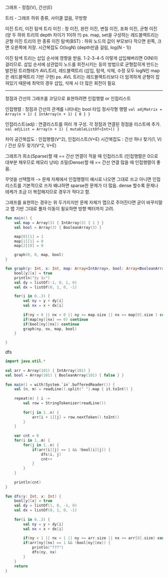 그래프 - 정점(V), 간선(E)

트리 - 그래프 하위 종류, 사이클 없음, 무방향

이진 트리, 이진 탐색 트리
	이진 : 정 이진, 완전 이진, 변질 이진, 포화 이진, 균형 이진(양 두 하위 트리의 depth 차이가 1이하 !!)
		ps. map, set을 구성하는 레드블랙트리는 균형 이진 트리의 한 종류
	이진 탐색(BST) : 하위 노드의 값이 부모보다 작으면 왼쪽, 크면 오른쪽에 저장. 시간복잡도 O(logN)
		(depth만큼 걸림, log(N - 1))

이진 탐색 트리는 삽입 순서에 영향을 받음. 1-2-3-4-5 이렇게 삽입해버리면 O(N)이 걸리므로.
삽입 순서에 상관없이 노드를 회전시키는 등의 방법으로 균형잡히게 만드는 발전된 트리형태가 AVL트리, 레드블랙트리
(삽입, 탐색, 삭제, 수정 모두 logN인 map은 레드블랙트리 기반 구현)
ps. AVL 트리는 레드블랙트리보다 더 엄격하게 균형이 잡혀있기 때문에 최악의 경우 삽입, 삭제 시 더 많은 회전이 필요

- - -

정점과 간선의 그래프를 코딩으로 표현하려면 인접행렬 or 인접리스트

인접행렬 : 정점과 간선의 관계를 나타내는 bool 타입 정사각형 행렬
`val adjMatrix = Array(n + 1) { IntArray(n + 1) { 0 } } `

인접리스트(adj) : 연결리스트를 여러 개 구성. 각 정점과 연결된 정점을 리스트에 추가.
`val adjList = Array(n + 1) { mutableListOf<Int>() }`

차이
공간복잡도 : 인접행렬(V^2), 인접리스트(V+E)
시간복잡도 : 간선 하나 찾기(1, V) / 간선 모두 찾기(V^2, V+E)

그래프가 희소(Sparse)할 때 == 간선 연결이 적을 때 인접리스트 (인접행렬은 0으로 대부분 채우므로 메모리 낭비)
조밀(Dense)할 때 == 간선 연결 많을 때 인접행렬이 좋음.

무엇을 선택할까 -> 문제 자체에서 인접행렬이 예시로 나오면 그대로 쓰고 아니면 인접리스트를 기본적으로 쓰자
왜냐하면 sparse한 문제가 더 많음. dense 할수록 문제나 테케가 조금 더 복잡해지므로 경우가 적다고 함.

그래프를 표현하는 경우는 위 두가지지만 문제 자체가 맵으로 주어진다면 굳이 바꾸지말고 맵 기반 그대로 풀자
이동이 필요하면 방향 벡터까지 고려.

```kotlin
fun main() {
	val map = Array(3) { IntArray(3) { 1 } }
    val bool = Array(3) { BooleanArray(3) }

    map[0][1] = 1
    map[1][1] = 0
    map[2][0] = 0

    graph(0, 0, map, bool)
}

fun graph(y: Int, x: Int, map: Array<IntArray>, bool: Array<BooleanArray>) {
    bool[y][x] = true
    println("$y $x")
    val dy = listOf(-1, 0, 1, 0)
    val dx = listOf(0, 1, 0, -1)

    for(i in 0..3) {
        val ny = y + dy[i]
        val nx = x + dx[i]
	
        if(ny < 0 || nx < 0 || ny >= map.size || nx >= map[0].size ) continue
        if(map[ny][nx] == 0) continue
        if(bool[ny][nx]) continue
        graph(ny, nx, map, bool)
    }

}
```


dfs
```kotlin
import java.util.*  
  
val arr = Array(101) { IntArray(101) }  
val bool = Array(101) { BooleanArray(101) { false } }  
  
fun main() = with(System.`in`.bufferedReader()) {  
    val (n, m) = readLine().split(" ").map { it.toInt() }  
  
    repeat(n) { i ->  
        val row = StringTokenizer(readLine())  
  
        for(j in 1..n) {  
            arr[i + 1][j] = row.nextToken().toInt()  
        }  
    }  
  
    var cnt = 0  
    for(i in 1..m) {  
        for(j in 1..n) {  
            if(arr[i][j] == 1 && !bool[i][j]) {  
                dfs(i, j)  
                cnt++  
            }  
        }  
    }  
  
    println(cnt)  
}  
  
fun dfs(y: Int, x: Int) {  
    bool[y][x] = true  
    val dy = listOf(1, 0, -1, 0)  
    val dx = listOf(0, 1, 0, -1)  
  
    for(i in 0..3) {  
        val ny = y + dy[i]  
        val nx = x + dx[i]  
  
        if(ny < 1 || nx < 1 || ny >= arr.size || nx >= arr[0].size) continue  
        if(arr[ny][nx] == 1 && !bool[ny][nx]) {  
            println("???")  
            dfs(ny, nx)  
        }  
    }  
    return  
}
```


